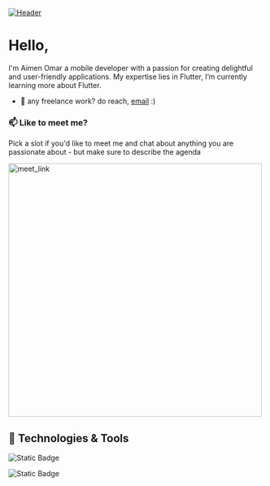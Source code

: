 [![Header](https://i.ibb.co/CmsGrQw/programming-logo-1001-x-500-px.png "Header")](https://aimen.dev/)
# Hello,
I'm Aimen Omar a mobile developer with a passion for creating delightful and user-friendly applications. My expertise lies in Flutter,
I’m currently learning more about Flutter.



- 💼 any freelance work? do reach, [email](mailto:aimenelwhab@gmail.com) :)
### 📫 Like to meet me?

Pick a slot if you'd like to meet me and chat about anything you are passionate about - but make sure to describe the agenda

<a href="https://calendly.com/aimenelwha/30min" target="_blank"><img width="498" alt="meet_link" src="https://user-images.githubusercontent.com/15426564/144297439-f530f383-e73e-41e0-9914-a9b7d3f432e5.png"></a>

## 🔧 Technologies & Tools
![Static Badge](https://img.shields.io/badge/flutter-blue?logo=Flutter&logoColor=blue&label=code)

![Static Badge](https://img.shields.io/badge/Dart-blue?logo=Dart&logoColor=%230175C2&label=code&labelColor=gray)





